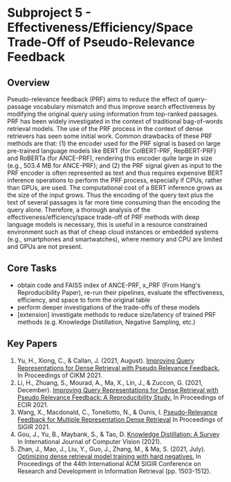 # Subproject 5 - Effectiveness/Efficiency/Space Trade-Off of Pseudo-Relevance Feedback

## Overview
Pseudo-relevance feedback (PRF) aims to reduce the effect of query-passage vocabulary mismatch and thus improve search effectiveness by modifying the original query using information from top-ranked passages. PRF has been widely investigated in the context of traditional bag-of-words retrieval models. The use of the PRF process in the context of dense retrievers has seen some initial work. Common drawbacks of these PRF methods are that: (1) the encoder used for the PRF signal is based on large pre-trained language models like BERT (for ColBERT-PRF, RepBERT-PRF) and RoBERTa (for ANCE-PRF), rendering this encoder quite large in size (e.g., 503.4 MB for ANCE-PRF); and (2) the PRF signal given as input to the PRF encoder is often represented as text and thus requires expensive BERT inference operations to perform the PRF process, especially if CPUs, rather than GPUs, are used. The computational cost of a BERT inference grows as the size of the input grows. Thus the encoding of the query text plus the text of several passages is far more time consuming than the encoding the query alone. Therefore, a thorough analysis of the effectiveness/efficiency/space trade-off of PRF methods with deep language models is necessary, this is useful in a resource constrained environment such as that of cheap cloud instances or embedded systems (e.g., smartphones and smartwatches), where memory and CPU are limited and GPUs are not present.


## Core Tasks

- obtain code and FAISS index of ANCE-PRF, x_PRF (From Hang's Reproducibility Paper), re-run their pipelines, evaluate the effectiveness, efficiency, and space to form the original table
- perform deeper investigations of the trade-offs of these models
- [extension] investigate methods to reduce size/latency of trained PRF methods (e.g. Knowledge Distillation, Negative Sampling, etc.) 


## Key Papers

1. Yu, H., Xiong, C., & Callan, J. (2021, August). [Improving Query Representations for Dense Retrieval with Pseudo Relevance Feedback.](https://arxiv.org/abs/2108.13454) In Proceedings of CIKM 2021.
2. Li, H., Zhuang, S., Mourad, A., Ma, X., Lin, J., & Zuccon, G. (2021, December). [Improving Query Representations for Dense Retrieval with Pseudo Relevance Feedback: A Reproducibility Study.](https://arxiv.org/abs/2112.06400) In Proceedings of ECIR 2021.
3. Wang, X., Macdonald, C., Tonellotto, N., & Ounis, I. [Pseudo-Relevance Feedback for Multiple Representation Dense Retrieval](https://arxiv.org/pdf/2106.11251.pdf) In Proceedings of SIGIR 2021.
4. Gou, J., Yu, B., Maybank, S., & Tao, D. [Knowledge Distillation: A Survey](https://arxiv.org/abs/2006.05525) In International Journal of Computer Vision (2021).
5. Zhan, J., Mao, J., Liu, Y., Guo, J., Zhang, M., & Ma, S. (2021, July). [Optimizing dense retrieval model training with hard negatives.](https://arxiv.org/abs/2104.08051) In Proceedings of the 44th International ACM SIGIR Conference on Research and Development in Information Retrieval (pp. 1503-1512).

